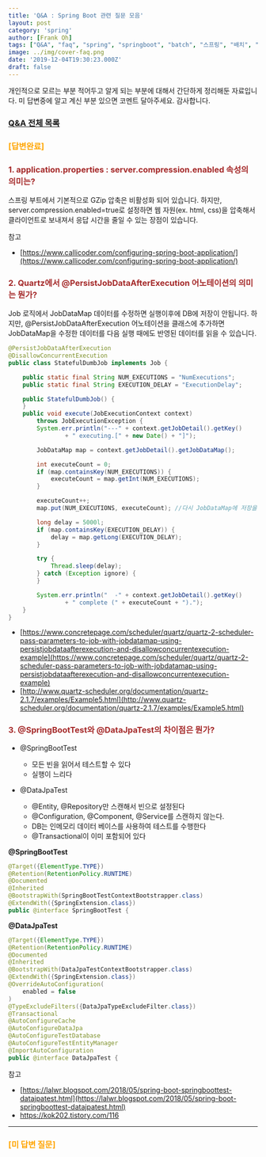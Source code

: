 ```yaml
---
title: 'Q&A : Spring Boot 관련 질문 모음'
layout: post
category: 'spring'
author: [Frank Oh]
tags: ["Q&A", "faq", "spring", "springboot", "batch", "스프링", "배치", "질문"]
image: ../img/cover-faq.png
date: '2019-12-04T19:30:23.000Z'
draft: false
---
```


개인적으로 모르는 부분 적어두고 알게 되는 부분에 대해서 간단하게 정리해둔 자료입니다.
미 답변중에 알고 계신 부분 있으면 코멘트 달아주세요. 감사합니다.


### [Q&A 전체 목록](https://blog.advenoh.pe.kr/java/QA-%EA%B0%9C%EB%B0%9C%EA%B4%80%EB%A0%A8-%EC%A7%88%EB%AC%B8-%EB%AA%A8%EC%9D%8C/)

### <span style="color:orange">[답변완료]</span>

### <span style="color:brown">1. application.properties : server.compression.enabled 속성의 의미는?</span>

스프링 부트에서 기본적으로 GZip 압축은 비활성화 되어 있습니다. 하지만, server.compression.enabled=true로 설정하면 웹 자원(ex. html, css)을 압축해서 클라이언트로 보내져서 응답 시간을 줄일 수 있는 장점이 있습니다.

참고
* [https://www.callicoder.com/configuring-spring-boot-application/](https://www.callicoder.com/configuring-spring-boot-application/)


### <span style="color:brown">2. Quartz에서 @PersistJobDataAfterExecution 어노테이션의 의미는 뭔가? </span>

Job 로직에서 JobDataMap 데이터를 수정하면 실행이후에 DB에 저장이 안됩니다. 하지만, @PersistJobDataAfterExecution 어노테이션을 클래스에 추가하면 JobDataMap을 수정한 데이터를 다음 실행 때에도 반영된 데이터를 읽을 수 있습니다.

```java
@PersistJobDataAfterExecution
@DisallowConcurrentExecution
public class StatefulDumbJob implements Job {

    public static final String NUM_EXECUTIONS = "NumExecutions";
    public static final String EXECUTION_DELAY = "ExecutionDelay";

    public StatefulDumbJob() {
    }
    public void execute(JobExecutionContext context)
        throws JobExecutionException {
        System.err.println("---" + context.getJobDetail().getKey()
                + " executing.[" + new Date() + "]");

        JobDataMap map = context.getJobDetail().getJobDataMap();

        int executeCount = 0;
        if (map.containsKey(NUM_EXECUTIONS)) {
            executeCount = map.getInt(NUM_EXECUTIONS);
        }

        executeCount++;
        map.put(NUM_EXECUTIONS, executeCount); //다시 JobDataMap에 저장을 함

        long delay = 5000l;
        if (map.containsKey(EXECUTION_DELAY)) {
            delay = map.getLong(EXECUTION_DELAY);
        }

        try {
            Thread.sleep(delay);
        } catch (Exception ignore) {
        }

        System.err.println("  -" + context.getJobDetail().getKey()
                + " complete (" + executeCount + ").");
    }
}
```


* [https://www.concretepage.com/scheduler/quartz/quartz-2-scheduler-pass-parameters-to-job-with-jobdatamap-using-persistjobdataafterexecution-and-disallowconcurrentexecution-example](https://www.concretepage.com/scheduler/quartz/quartz-2-scheduler-pass-parameters-to-job-with-jobdatamap-using-persistjobdataafterexecution-and-disallowconcurrentexecution-example)
* [http://www.quartz-scheduler.org/documentation/quartz-2.1.7/examples/Example5.html](http://www.quartz-scheduler.org/documentation/quartz-2.1.7/examples/Example5.html)


### <span style="color:brown"> 3. @SpringBootTest와 @DataJpaTest의 차이점은 뭔가?</span>

- @SpringBootTest

  - 모든 빈을 읽어서 테스트할 수 있다
  - 실행이 느리다
- @DataJpaTest
	- @Entity, @Repository만 스캔해서 빈으로 설정된다
	- @Configuration, @Component, @Service를 스캔하지 않는다.
	- DB는 인메모리 데이터 베이스를 사용하여 테스트를 수행한다
	- @Transactional이 이미 포함되어 있다



**@SpringBootTest**

```java
@Target({ElementType.TYPE})
@Retention(RetentionPolicy.RUNTIME)
@Documented
@Inherited
@BootstrapWith(SpringBootTestContextBootstrapper.class)
@ExtendWith({SpringExtension.class})
public @interface SpringBootTest {
```

**@DataJpaTest**

```java
@Target({ElementType.TYPE})
@Retention(RetentionPolicy.RUNTIME)
@Documented
@Inherited
@BootstrapWith(DataJpaTestContextBootstrapper.class)
@ExtendWith({SpringExtension.class})
@OverrideAutoConfiguration(
    enabled = false
)
@TypeExcludeFilters({DataJpaTypeExcludeFilter.class})
@Transactional
@AutoConfigureCache
@AutoConfigureDataJpa
@AutoConfigureTestDatabase
@AutoConfigureTestEntityManager
@ImportAutoConfiguration
public @interface DataJpaTest {
```

참고

* [https://lalwr.blogspot.com/2018/05/spring-boot-springboottest-datajpatest.html](https://lalwr.blogspot.com/2018/05/spring-boot-springboottest-datajpatest.html)
* https://kok202.tistory.com/116

- - - -

### <span style="color:orange">[미 답변 질문]</span>



